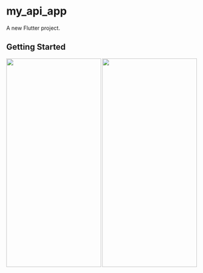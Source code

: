 # my_api_app

A new Flutter project.

## Getting Started
<img align="left" src=https://github.com/merveperu/LoginSocialMedia/assets/67706542/11071530-d36b-4dd4-a607-50b7de6b5f11
 width = "250" height ="550" >
 
 <img align="center" src=https://github.com/merveperu/LoginSocialMedia/assets/67706542/855ee67a-4ee9-46a1-96ae-81b11af32167
 width = "250" height ="550" >
 
